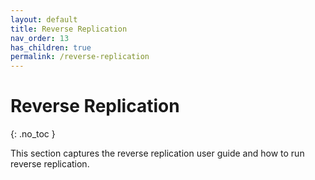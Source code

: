 ```yaml
---
layout: default
title: Reverse Replication
nav_order: 13
has_children: true
permalink: /reverse-replication
---
```


# Reverse Replication
{: .no_toc }

This section captures the reverse replication user guide and how to run reverse replication.